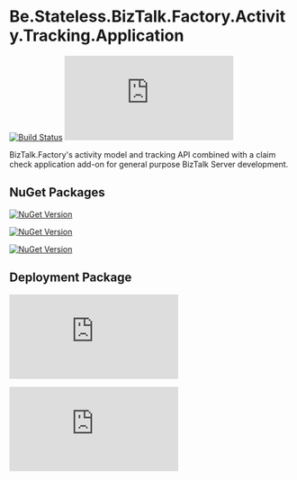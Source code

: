 ﻿# Be.Stateless.BizTalk.Factory.Activity.Tracking.Application

[![Build Status](https://dev.azure.com/icraftsoftware/be.stateless/_apis/build/status/Be.Stateless.BizTalk.Factory.Activity.Tracking.Application%20Manual%20Release?branchName=master)](https://dev.azure.com/icraftsoftware/be.stateless/_build/latest?definitionId=76&branchName=master)
[![GitHub Release](https://img.shields.io/github/v/release/icraftsoftware/Be.Stateless.BizTalk.Factory.Activity.Tracking.Application?label=Release&logo=github)](https://github.com/icraftsoftware/Be.Stateless.BizTalk.Factory.Activity.Tracking.Application/releases/latest)

BizTalk.Factory's activity model and tracking API combined with a claim check application add-on for general purpose BizTalk Server development.

## NuGet Packages

[![NuGet Version](https://img.shields.io/nuget/v/Be.Stateless.BizTalk.Activity.Tracking.svg?label=Be.Stateless.BizTalk.Activity.Tracking&style=flat&logo=nuget)](https://www.nuget.org/packages/Be.Stateless.BizTalk.Activity.Tracking/)

[![NuGet Version](https://img.shields.io/nuget/v/Be.Stateless.BizTalk.Claim.Check.Maps.svg?label=Be.Stateless.BizTalk.Claim.Check.Maps&style=flat&logo=nuget)](https://www.nuget.org/packages/Be.Stateless.BizTalk.Claim.Check.Maps/)

[![NuGet Version](https://img.shields.io/nuget/v/Be.Stateless.BizTalk.Claim.Check.Schemas.svg?label=Be.Stateless.BizTalk.Claim.Check.Schemas&style=flat&logo=nuget)](https://www.nuget.org/packages/Be.Stateless.BizTalk.Claim.Check.Schemas/)

## Deployment Package

[![Deployment Package](https://img.shields.io/github/v/release/icraftsoftware/Be.Stateless.BizTalk.Factory.Activity.Tracking.Application?label=Be.Stateless.BizTalk.Factory.Activity.Tracking.Application.Deployment.zip&style=flat&logo=github)](https://github.com/icraftsoftware/Be.Stateless.BizTalk.Factory.Activity.Tracking.Application/releases/latest/download/Be.Stateless.BizTalk.Factory.Activity.Tracking.Application.Deployment.zip)

[![Deployment Package](https://img.shields.io/github/v/release/icraftsoftware/Be.Stateless.BizTalk.Factory.Activity.Tracking.Application?label=Be.Stateless.BizTalk.Claim.Store.Agent.Deployment.zip&style=flat&logo=github)](https://github.com/icraftsoftware/Be.Stateless.BizTalk.Factory.Activity.Tracking.Application/releases/latest/download/Be.Stateless.BizTalk.Claim.Store.Agent.Deployment.zip)
